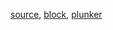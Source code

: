 [source](https://github.com/rrag/react-stockcharts/blob/master/docs/lib/charts/GroupedBarChart.jsx), [block](http://bl.ocks.org/rrag/f683b0c93d839ac8af55), [plunker](http://plnkr.co/edit/gist:f683b0c93d839ac8af55?p=preview)